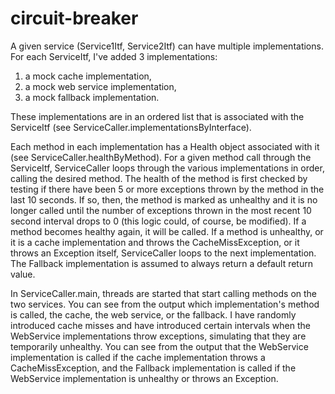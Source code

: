 # circuit-breaker
A given service (Service1Itf, Service2Itf) can have multiple implementations. For each ServiceItf, I've added 3 implementations:

1. a mock cache implementation,<br>
2. a mock web service implementation,
3. a mock fallback implementation.

These implementations are in an ordered list that is associated with the ServiceItf (see ServiceCaller.implementationsByInterface).

Each method in each implementation has a Health object associated with it (see ServiceCaller.healthByMethod). For a given method call through the ServiceItf, ServiceCaller loops through the various implementations in order, calling the desired method. The health of the method is first checked by testing if there have been 5 or more exceptions thrown by the method in the last 10 seconds. If so, then, the method is marked as unhealthy and it is no longer called until the number of exceptions thrown in the most recent 10 second interval drops to 0 (this logic could, of course, be modified). If a method becomes healthy again, it will be called. If a method is unhealthy, or it is a cache implementation and throws the CacheMissException, or it throws an Exception itself, ServiceCaller loops to the next implementation. The Fallback implementation is assumed to always return a default return value.

In ServiceCaller.main, threads are started that start calling methods on the two services. You can see from the output which implementation's method is called, the cache, the web service, or the fallback. I have randomly introduced cache misses and have introduced certain intervals when the WebService implementations throw exceptions, simulating that they are temporarily unhealthy. You can see from the output that the WebService implementation is called if the cache implementation throws a CacheMissException, and the Fallback implementation is called if the WebService implementation is unhealthy or throws an Exception.
